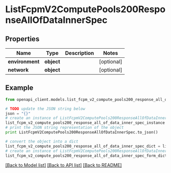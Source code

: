 # ListFcpmV2ComputePools200ResponseAllOfDataInnerSpec


## Properties
Name | Type | Description | Notes
------------ | ------------- | ------------- | -------------
**environment** | **object** |  | [optional] 
**network** | **object** |  | [optional] 

## Example

```python
from openapi_client.models.list_fcpm_v2_compute_pools200_response_all_of_data_inner_spec import ListFcpmV2ComputePools200ResponseAllOfDataInnerSpec

# TODO update the JSON string below
json = "{}"
# create an instance of ListFcpmV2ComputePools200ResponseAllOfDataInnerSpec from a JSON string
list_fcpm_v2_compute_pools200_response_all_of_data_inner_spec_instance = ListFcpmV2ComputePools200ResponseAllOfDataInnerSpec.from_json(json)
# print the JSON string representation of the object
print ListFcpmV2ComputePools200ResponseAllOfDataInnerSpec.to_json()

# convert the object into a dict
list_fcpm_v2_compute_pools200_response_all_of_data_inner_spec_dict = list_fcpm_v2_compute_pools200_response_all_of_data_inner_spec_instance.to_dict()
# create an instance of ListFcpmV2ComputePools200ResponseAllOfDataInnerSpec from a dict
list_fcpm_v2_compute_pools200_response_all_of_data_inner_spec_form_dict = list_fcpm_v2_compute_pools200_response_all_of_data_inner_spec.from_dict(list_fcpm_v2_compute_pools200_response_all_of_data_inner_spec_dict)
```
[[Back to Model list]](../ccloud/README.md#documentation-for-models) [[Back to API list]](../ccloud/README.md#documentation-for-api-endpoints) [[Back to README]](../ccloud/README.md)


